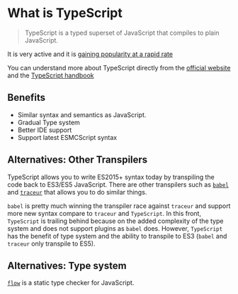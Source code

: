 # What is TypeScript

> TypeScript is a typed superset of JavaScript that compiles to plain JavaScript.

It is very active and it is [gaining popularity at a rapid rate](https://www.google.com/trends/explore#q=TypeScript&cmpt=q&tz=Etc%2FGMT%2B7)

You can understand more about TypeScript directly from the [official website](http://www.typescriptlang.org) and the [TypeScript handbook](http://www.typescriptlang.org/docs/handbook/basic-types.html)

## Benefits

- Similar syntax and semantics as JavaScript.
- Gradual Type system
- Better IDE support
- Support latest ESMCScript syntax

## Alternatives: Other Transpilers

TypeScript allows you to write ES2015+ syntax today by transpiling the code back to ES3/ES5 JavaScript.
There are other transpilers such as [`babel`](http://babeljs.io/) and [`traceur`](https://github.com/google/traceur-compiler) that allows you to do similar things.

`babel` is pretty much winning the transpiler race against `traceur` and support more new syntax compare to `traceur` and `TypeScript`.
In this front, `TypeScript` is trailing behind because on the added complexity of the type system and does not support plugins as `babel` does.
However, `TypeScript` has the benefit of type system and the ability to transpile to ES3 (`babel` and `traceur` only transpile to ES5).

## Alternatives: Type system

[`flow`](https://flowtype.org/) is a static type checker for JavaScript.

